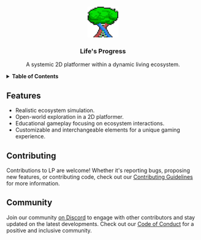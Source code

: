<p align="center">
  <a href="https://github.com/M1thieu/currentLP">
    <img src="/logo.png" alt="Logo" width="80" height="80">
  </a>

  <h3 align="center">Life's Progress</h3>

  <p align="center">
    A systemic 2D platformer within a dynamic living ecosystem.
  </p>
</p>

<details>
    <summary> <strong> Table of Contents </strong> </summary>
    
- [Features](#features)
- [Contributing](#contributing)
- [Community](#community)
</details>

## Features

- Realistic ecosystem simulation.
- Open-world exploration in a 2D platformer.
- Educational gameplay focusing on ecosystem interactions.
- Customizable and interchangeable elements for a unique gaming experience.

## Contributing

Contributions to LP are welcome! Whether it's reporting bugs, proposing new features, or contributing code, check out our [Contributing Guidelines](.github/contributing.md) for more information.

## Community

Join our community [on Discord](https://discord.gg/u2J25aGy8c) to engage with other contributors and stay updated on the latest developments. Check out our [Code of Conduct](.github/code_of_conduct.md) for a positive and inclusive community.